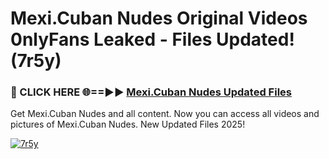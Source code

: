 # Mexi.Cuban Nudes Original Videos 0nlyFans Leaked - Files Updated! (7r5y)

<h3>🔴 CLICK HERE 🌐==►► <a href="https://tinyurl.com/y5r63du9" rel="nofollow">Mexi.Cuban Nudes Updated Files</a></h3>

Get Mexi.Cuban Nudes and all content. Now you can access all videos and pictures of Mexi.Cuban Nudes. New Updated Files 2025!

[![7r5y](https://i.imgur.com/UVo9nyh.gif)](https://tinyurl.com/y5r63du9)